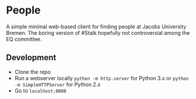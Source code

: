 People
======
A simple minimal web-based client for finding people at Jacobs University Bremen.
The boring version of #Stalk hopefully not controversial among the EQ committee.

Development
-----------
- Clone the repo
- Run a webserver locally `python -m http.server` for Python 3.x or `python -m SimpleHTTPServer` for Python 2.x
- Go to `localhost:8000`
